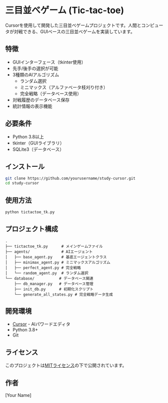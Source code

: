 # 三目並べゲーム (Tic-tac-toe)

Cursorを使用して開発した三目並べゲームプロジェクトです。人間とコンピュータが対戦できる、GUIベースの三目並べゲームを実装しています。

## 特徴

- GUIインターフェース（tkinter使用）
- 先手/後手の選択が可能
- 3種類のAIアルゴリズム
  - ランダム選択
  - ミニマックス（アルファベータ枝刈り付き）
  - 完全戦略（データベース使用）
- 対戦履歴のデータベース保存
- 統計情報の表示機能

## 必要条件

- Python 3.8以上
- tkinter（GUIライブラリ）
- SQLite3（データベース）

## インストール

```bash
git clone https://github.com/yourusername/study-cursor.git
cd study-cursor
```

## 使用方法

```bash
python tictactoe_tk.py
```

## プロジェクト構成

```
.
├── tictactoe_tk.py      # メインゲームファイル
├── agents/              # AIエージェント
│   ├── base_agent.py    # 基底エージェントクラス
│   ├── minimax_agent.py # ミニマックスアルゴリズム
│   ├── perfect_agent.py # 完全戦略
│   └── random_agent.py  # ランダム選択
└── database/           # データベース関連
    ├── db_manager.py   # データベース管理
    ├── init_db.py      # 初期化スクリプト
    └── generate_all_states.py # 完全戦略データ生成

```

## 開発環境

- [Cursor](https://cursor.sh/) - AIパワードエディタ
- Python 3.8+
- Git

## ライセンス

このプロジェクトは[MITライセンス](LICENSE)の下で公開されています。

## 作者

[Your Name]
